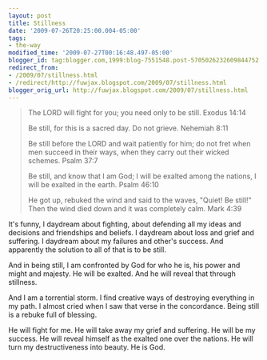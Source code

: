 ```yaml
---
layout: post
title: Stillness
date: '2009-07-26T20:25:00.004-05:00'
tags: 
- the-way
modified_time: '2009-07-27T00:16:48.497-05:00'
blogger_id: tag:blogger.com,1999:blog-7551548.post-5705026232609844752
redirect_from: 
- /2009/07/stillness.html
- /redirect/http://fuwjax.blogspot.com/2009/07/stillness.html
blogger_orig_url: http://fuwjax.blogspot.com/2009/07/stillness.html
---
```


> The LORD will fight for you; you need only to be still. Exodus 14:14
> 
> Be still, for this is a sacred day. Do not grieve. Nehemiah 8:11
> 
> Be still before the LORD and wait patiently for him; do not fret when men succeed in their ways, when they carry out their wicked schemes. Psalm 37:7
> 
> Be still, and know that I am God; I will be exalted among the nations, I will be exalted in the earth. Psalm 46:10
> 
> He got up, rebuked the wind and said to the waves, "Quiet! Be still!" Then the wind died down and it was completely calm. Mark 4:39

It's funny, I daydream about fighting, about defending all my ideas and decisions and friendships and beliefs. I daydream about loss and grief and suffering. I daydream about my failures and other's success. And apparently the solution to all of that is to be still.

And in being still, I am confronted by God for who he is, his power and might and majesty. He will be exalted. And he will reveal that through stillness.

And I am a torrential storm. I find creative ways of destroying everything in my path. I almost cried when I saw that verse in the concordance. Being still is a rebuke full of blessing. 

He will fight for me. He will take away my grief and suffering. He will be my success. He will reveal himself as the exalted one over the nations. He will turn my destructiveness into beauty. He is God.
